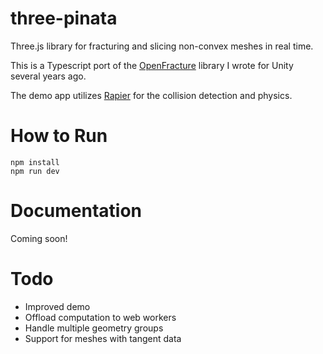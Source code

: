 # three-pinata

Three.js library for fracturing and slicing non-convex meshes in real time.

This is a Typescript port of the [OpenFracture](https://github.com/dgreenheck/OpenFracture) library I wrote for Unity several years ago.

The demo app utilizes [Rapier](https://www.rapier.rs/docs/user_guides/javascript/getting_started_js) for the collision detection and physics.

# How to Run

```
npm install
npm run dev
```

# Documentation

Coming soon!

# Todo

- Improved demo
- Offload computation to web workers
- Handle multiple geometry groups
- Support for meshes with tangent data
